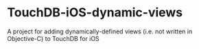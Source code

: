 TouchDB-iOS-dynamic-views
=========================

A project for adding dynamically-defined views (i.e. not written in Objective-C) to TouchDB for iOS